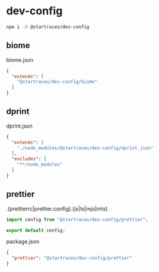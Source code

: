 # dev-config

```sh
npm i -D @startracex/dev-config
```

## biome

biome.json

```json
{
  "extends": [
    "@startracex/dev-config/biome"
  ]
}
```

## dprint

dprint.json

```json
{
  "extends": [
    "./node_modules/@startracex/dev-config/dprint.json"
  ],
  "excludes": [
    "**/node_modules"
  ]
}
```

## prettier

.(prettierrc|prettier.config).(js|ts|mjs|mts)

```js
import config from "@startracex/dev-config/prettier";

export default config;
```

package.json

```json
{
  "prettier": "@startracex/dev-config/prettier"
}
```
